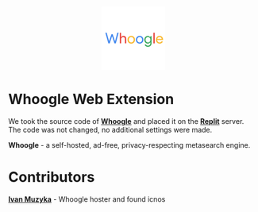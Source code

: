 <p align="center">
  <img src="whoogle.png" alt="Logo"></img>
</p>

# Whoogle Web Extension
We took the source code of <a href="https://github.com/benbusby/whoogle-search"><b>Whoogle</b></a> and placed it on the <a href="https://replit.com/"><b>Replit</b></a> server. The code was not changed, no additional settings were made. 

**Whoogle** - a self-hosted, ad-free, privacy-respecting metasearch engine.

# Contributors
[**Ivan Muzyka**](https://github.com/SeryiBaran) - Whoogle hoster and found icnos
